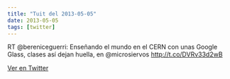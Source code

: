 ```yaml
---
title: "Tuit del 2013-05-05"
date: 2013-05-05
tags: [twitter]
---
```


RT @bereniceguerri: Enseñando el mundo en el CERN con unas Google Glass, clases así dejan huella, en @microsiervos http://t.co/DVRv33d2wB



[Ver en Twitter](https://twitter.com/i/web/status/330984275518300161)
